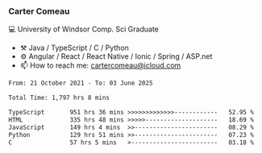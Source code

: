 ### Carter Comeau

💻 University of Windsor Comp. Sci Graduate

- ⚒️ Java / TypeScript / C / Python
- ⚙️ Angular / React / React Native / Ionic / Spring / ASP.net
- 📫 How to reach me: cartercomeau@icloud.com

<!--START_SECTION:waka-->

```txt
From: 21 October 2021 - To: 03 June 2025

Total Time: 1,797 hrs 8 mins

TypeScript       951 hrs 36 mins >>>>>>>>>>>>>------------   52.95 %
HTML             335 hrs 48 mins >>>>>--------------------   18.69 %
JavaScript       149 hrs 4 mins  >>-----------------------   08.29 %
Python           129 hrs 51 mins >>-----------------------   07.23 %
C                57 hrs 5 mins   >------------------------   03.18 %
```

<!--END_SECTION:waka-->

